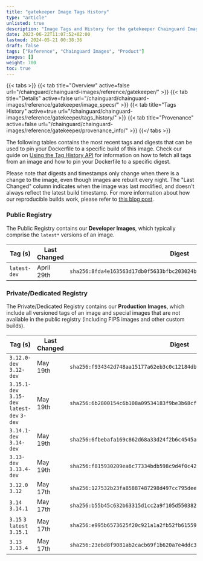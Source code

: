 ```yaml
---
title: "gatekeeper Image Tags History"
type: "article"
unlisted: true
description: "Image Tags and History for the gatekeeper Chainguard Image"
date: 2023-06-22T11:07:52+02:00
lastmod: 2024-05-21 00:38:36
draft: false
tags: ["Reference", "Chainguard Images", "Product"]
images: []
weight: 700
toc: true
---
```


{{< tabs >}}
{{< tab title="Overview" active=false url="/chainguard/chainguard-images/reference/gatekeeper/" >}}
{{< tab title="Details" active=false url="/chainguard/chainguard-images/reference/gatekeeper/image_specs/" >}}
{{< tab title="Tags History" active=true url="/chainguard/chainguard-images/reference/gatekeeper/tags_history/" >}}
{{< tab title="Provenance" active=false url="/chainguard/chainguard-images/reference/gatekeeper/provenance_info/" >}}
{{</ tabs >}}

The following tables contains the most recent tags and digests that can be used to pin your Dockerfile to a specific build of this image. Check our guide on [Using the Tag History API](/chainguard/chainguard-images/using-the-tag-history-api/) for information on how to fetch all tags from an image and how to pin your Dockerfile to a specific digest.

Please note that digests and timestamps only change when there is a change to the image, even though images are rebuilt every night. The "Last Changed" column indicates when the image was last modified, and doesn't always reflect the latest build timestamp. For more information about how our reproducible builds work, please refer to [this blog post](https://www.chainguard.dev/unchained/reproducing-chainguards-reproducible-image-builds).

### Public Registry
The Public Registry contains our **Developer Images**, which typically comprise the `latest*` versions of an image.

| Tag (s)       | Last Changed | Digest                                                                    |
|---------------|--------------|---------------------------------------------------------------------------|
|  `latest-dev` | April 29th   | `sha256:8fda4e163563d17db0f5633bfbc203024b348da4bb4c5ce34876bc91e02de90e` |


### Private/Dedicated Registry
The Private/Dedicated Registry contains our **Production Images**, which include all versioned tags of an image and special images that are not available in the public registry (including FIPS images and other custom builds).

| Tag (s)                                       | Last Changed | Digest                                                                    |
|-----------------------------------------------|--------------|---------------------------------------------------------------------------|
|  `3.12.0-dev` `3.12-dev`                      | May 19th     | `sha256:f934342d748aa15177a62eb3c0c12184db38d7511c4c6a253ea8432585502489` |
|  `3.15.1-dev` `3.15-dev` `latest-dev` `3-dev` | May 19th     | `sha256:6b2800154c6b108a09534183f9be3b68cf301d4feca020476f61bfc11b1775da` |
|  `3.14.1-dev` `3.14-dev`                      | May 19th     | `sha256:6fbebafa169c862d68a33d24f2b6c4545a9d0ab6cd2c243c688447cdbd267aba` |
|  `3.13-dev` `3.13.4-dev`                      | May 19th     | `sha256:f815930209ea6c77334bdb598c9d4f0c4293a867b568045eeb0a1aa98e67b920` |
|  `3.12.0` `3.12`                              | May 17th     | `sha256:127532b23fa85887487298d497cc795dee5711892638a363404baf6095575e15` |
|  `3.14` `3.14.1`                              | May 17th     | `sha256:b55b45c632b63315d1cc2a9f105d550382e04aee4e8ab111088b563d6b0de3ef` |
|  `3.15` `3` `latest` `3.15.1`                 | May 17th     | `sha256:e995b6573625f20c921a1a2fb52fb615599e2a02da6fc7386eaa62bd9434478a` |
|  `3.13` `3.13.4`                              | May 17th     | `sha256:23ebd8f9081ab2cacb69f1b620a7e4ddc31d98a5705ccf111426ae2f4a93a018` |

